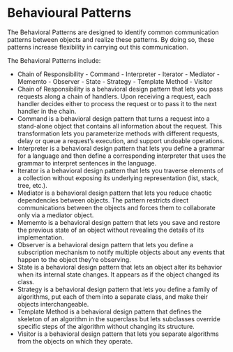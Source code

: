 # Behavioural Patterns 
The Behavioral Patterns are designed to identify common communication patterns between objects and realize these patterns. By doing so, these patterns increase flexibility in carrying out this communication.

The Behavioral Patterns include:
- Chain of Responsibility - Command - Interpreter - Iterator - Mediator - Mememto - Observer - State - Strategy - Template Method - Visitor
- Chain of Responsibility is a behavioral design pattern that lets you pass requests along a chain of handlers. Upon receiving a request, each handler decides either to process the request or to pass it to the next handler in the chain.
- Command is a behavioral design pattern that turns a request into a stand-alone object that contains all information about the request. This transformation lets you parameterize methods with different requests, delay or queue a request’s execution, and support undoable operations.
- Interpreter is a behavioral design pattern that lets you define a grammar for a language and then define a corresponding interpreter that uses the grammar to interpret sentences in the language.
- Iterator is a behavioral design pattern that lets you traverse elements of a collection without exposing its underlying representation (list, stack, tree, etc.).
- Mediator is a behavioral design pattern that lets you reduce chaotic dependencies between objects. The pattern restricts direct communications between the objects and forces them to collaborate only via a mediator object.
- Mememto is a behavioral design pattern that lets you save and restore the previous state of an object without revealing the details of its implementation.
- Observer is a behavioral design pattern that lets you define a subscription mechanism to notify multiple objects about any events that happen to the object they’re observing.
- State is a behavioral design pattern that lets an object alter its behavior when its internal state changes. It appears as if the object changed its class.
- Strategy is a behavioral design pattern that lets you define a family of algorithms, put each of them into a separate class, and make their objects interchangeable.
- Template Method is a behavioral design pattern that defines the skeleton of an algorithm in the superclass but lets subclasses override specific steps of the algorithm without changing its structure.
- Visitor is a behavioral design pattern that lets you separate algorithms from the objects on which they operate.